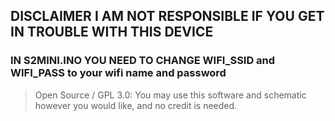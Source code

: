 ## DISCLAIMER I AM NOT RESPONSIBLE IF YOU GET IN TROUBLE WITH THIS DEVICE

### IN S2MINI.INO YOU NEED TO CHANGE WIFI_SSID and WIFI_PASS to your wifi name and password

>Open Source / GPL 3.0: You may use this software and schematic however you would like, and no credit is needed.

